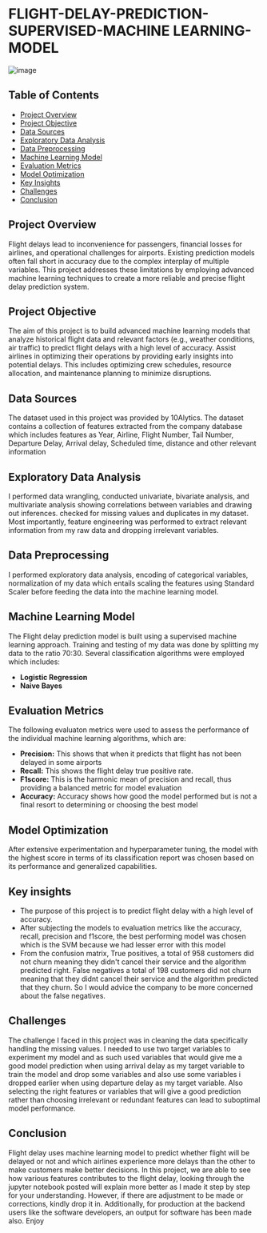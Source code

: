 # FLIGHT-DELAY-PREDICTION-SUPERVISED-MACHINE LEARNING-MODEL

![image](https://github.com/dapzwalt/FLIGHT-DELAY-PREDICTION-MODEL/assets/125368548/cf786456-9034-4ce3-91ac-85edfe173203)

## Table of Contents
- [Project Overview](#project-overview)
- [Project Objective](#project-objective)
- [Data Sources](#data-sources)
- [Exploratory Data Analysis](#exploratory-data-analysis)
- [Data Preprocessing](#data-preprocessing)
- [Machine Learning Model](#machine-learning-model)
- [Evaluation Metrics](#evaluation-metrics)
- [Model Optimization](#model-optimization)
- [Key Insights](#key-insights)
- [Challenges](#challenges)
- [Conclusion](#conclusion)

## Project Overview
Flight delays lead to inconvenience for passengers, financial losses for airlines, and operational challenges for airports. Existing prediction models often fall short in accuracy due to the complex interplay of multiple variables. This project addresses these limitations by employing 
advanced machine learning techniques to create a more reliable and precise flight delay prediction system.

## Project Objective
The aim of this project is to build advanced machine learning models that analyze historical flight data and relevant factors (e.g., weather conditions, air traffic) to predict flight delays with a high level of accuracy. Assist airlines in optimizing their operations by providing early insights into
potential delays. This includes optimizing crew schedules, resource allocation, and maintenance planning to minimize disruptions.

## Data Sources
The dataset used in this project was provided by 10Alytics. The dataset contains a collection of features extracted from the company database which includes features as 
Year, Airline, Flight Number, Tail Number, Departure Delay, Arrival delay, Scheduled time, distance and other relevant information

## Exploratory Data Analysis
I performed data wrangling, conducted univariate, bivariate analysis, and multivariate analysis showing correlations between variables and drawing out inferences. checked for missing values and duplicates in my dataset. 
Most importantly, feature engineering was performed to extract relevant information from my raw data and dropping irrelevant variables.

## Data Preprocessing
I performed exploratory data analysis, encoding of categorical variables, normalization of my data which entails scaling the features using Standard Scaler before feeding the data into the machine learning model.

## Machine Learning Model
The Flight delay prediction model is built using a supervised machine learning approach. Training and testing of my data was done by splitting my data to the ratio 70:30. Several classification algorithms were employed which includes:

- **Logistic Regression**
- **Naive Bayes**

## Evaluation Metrics
The following evaluaton metrics were used to assess the performance of the individual machine learning algorithms, which are: 

- **Precision:** This shows that when it predicts that flight has not been delayed in some airports
- **Recall:** This shows the flight delay true positive rate.
- **F1score:** This is the harmonic mean of precision and recall, thus providing a balanced metric for model evaluation
- **Accuracy:** Accuracy shows how good the model performed but is not a final resort to determining or choosing the best model
  
## Model Optimization
After extensive experimentation and hyperparameter tuning, the model with the highest score in terms of its classification report was chosen based on its performance and generalized capabilities.

## Key insights
- The purpose of this project is to predict flight delay with a high level of accuracy.
- After subjecting the models to evaluation metrics like the accuracy, recall, precision and f1score, the best performing model was chosen which is the SVM because we had lesser error with this model
- From the confusion matrix, True positives, a total of 958 customers did not churn meaning they didn't cancel their service and the algorithm predicted right. False negatives a total of 198 customers did not churn meaning that they didnt cancel their service and the algorithm predicted that they churn. So I would advice the company to be more concerned about the false negatives. 

## Challenges
The challenge I faced in this project was in cleaning the data specifically handling the missing values. I needed to use two target variables to experiment my model and as such used variables that would give me a good model prediction when using arrival 
delay as my target variable to train the model and drop some variables and also use some variables i dropped earlier when using departure delay as my target variable. Also selecting the right features or variables that will give a good prediction rather than choosing irrelevant or redundant features can lead to suboptimal model performance.

## Conclusion
Flight delay uses machine learning model to predict whether flight will be delayed or not and which airlines experience more delays than the other to make customers make better decisions. In this project, we are able to see how various features contributes to the flight delay, looking through the jupyter notebook posted will explain more better as I made it step by step for your understanding. However, if there are adjustment to be made or corrections, kindly drop it in. 
Additionally, for production at the backend users like the software developers, an output for software has been made also. Enjoy 
